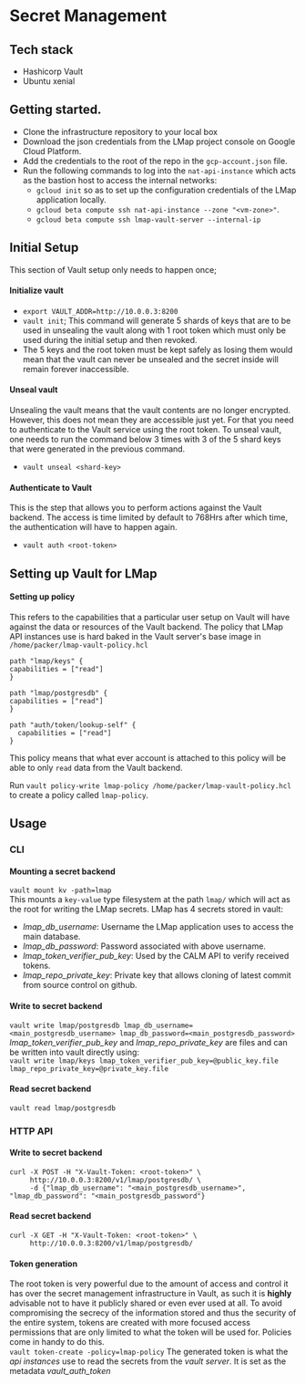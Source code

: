 # Secret Management

## Tech stack

- Hashicorp Vault
- Ubuntu xenial

## Getting started.

- Clone the infrastructure repository to your local box
- Download the json credentials from the LMap project console on Google Cloud Platform.
- Add the credentials to the root of the repo in the `gcp-account.json` file.
- Run the following commands to log into the `nat-api-instance` which acts as the bastion host to access the internal networks:
	- `gcloud init` so as to set up the configuration credentials of the LMap application locally.
	- `gcloud beta compute ssh nat-api-instance --zone "<vm-zone>"`.
	- `gcloud beta compute ssh lmap-vault-server --internal-ip`

## Initial Setup

This section of Vault setup only needs to happen once;

#### Initialize vault
- `export VAULT_ADDR=http://10.0.0.3:8200`
- `vault init`; This command will generate 5 shards of keys that are to be used in unsealing the vault along with 1 root token which must only be used during the initial setup and then revoked.
- The 5 keys and the root token must be kept safely as losing them would mean that the vault can never be unsealed and the secret inside will remain forever inaccessible.

#### Unseal vault

Unsealing the vault means that the vault contents are no longer encrypted. However, this does not mean they are accessible just yet. For that you need to authenticate to the Vault service using the root token. To unseal vault, one needs to run the command below 3 times with 3 of the 5 shard keys that were generated in the previous command.
- `vault unseal <shard-key>`

#### Authenticate to Vault

This is the step that allows you to perform actions against the Vault backend. The access is time limited by default to 768Hrs after which time, the authentication will have to happen again.
- `vault auth <root-token>`


## Setting up Vault for LMap

#### Setting up policy

This refers to the capabilities that a particular user setup on Vault will have against the data or resources of the Vault backend.
The policy that LMap API instances use is hard baked in the Vault server's base image in `/home/packer/lmap-vault-policy.hcl`
```
path "lmap/keys" {
capabilities = ["read"]
}

path "lmap/postgresdb" {
capabilities = ["read"]
}

path "auth/token/lookup-self" {
  capabilities = ["read"]
}
```
This policy means that what ever account is attached to this policy will be able to only `read` data from the Vault backend.

Run `vault policy-write lmap-policy /home/packer/lmap-vault-policy.hcl` to create a policy called `lmap-policy`.

## Usage

### CLI
#### Mounting a secret backend
`vault mount kv -path=lmap`  
This mounts a `key-value` type filesystem at the path `lmap/` which will act as the root for writing the LMap secrets.
LMap has 4 secrets stored in vault:
- *lmap_db_username*: Username the LMap application uses to access the main database.
- *lmap_db_password*: Password associated with above username.
- *lmap_token_verifier_pub_key*: Used by the CALM API to verify received tokens.
- *lmap_repo_private_key*: Private key that allows cloning of latest commit from source control on github.
#### Write to secret backend
`vault write lmap/postgresdb lmap_db_username=<main_postgresdb_username> lmap_db_password=<main_postgresdb_password>`  
*lmap_token_verifier_pub_key* and *lmap_repo_private_key* are files and can be written into vault directly using:  
`vault write lmap/keys lmap_token_verifier_pub_key=@public_key.file lmap_repo_private_key=@private_key.file`
#### Read secret backend
`vault read lmap/postgresdb`

### HTTP API

#### Write to secret backend

```
curl -X POST -H "X-Vault-Token: <root-token>" \
     http://10.0.0.3:8200/v1/lmap/postgresdb/ \
     -d {"lmap_db_username": "<main_postgresdb_username>", "lmap_db_password": "<main_postgresdb_password"}
```

#### Read secret backend

```
curl -X GET -H "X-Vault-Token: <root-token>" \
     http://10.0.0.3:8200/v1/lmap/postgresdb/
```

#### Token generation
The root token is very powerful due to the amount of access and control it has over the secret management infrastructure in Vault, as such it is **highly** advisable not to have it publicly shared or even ever used at all. To avoid compromising the secrecy of the information stored and thus the security of the entire system, tokens are created with more focused access permissions that are only limited to what the token will be used for. Policies come in handy to do this.  
`vault token-create -policy=lmap-policy`
The generated token is what the *api instances* use to read the secrets from the *vault server*.
It is set as the metadata *vault_auth_token*
